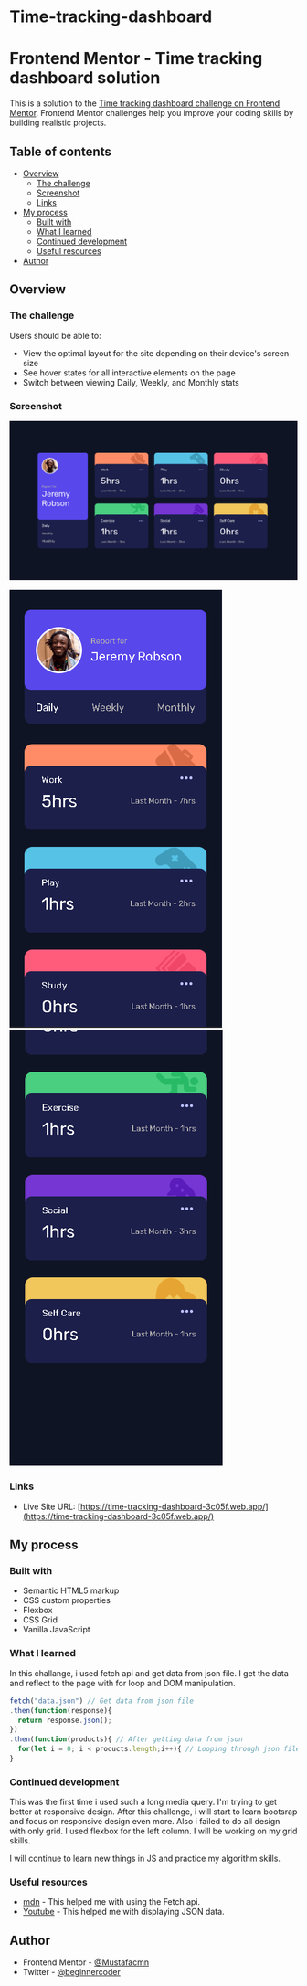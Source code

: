 # Time-tracking-dashboard

# Frontend Mentor - Time tracking dashboard solution

This is a solution to the [Time tracking dashboard challenge on Frontend Mentor](https://www.frontendmentor.io/challenges/time-tracking-dashboard-UIQ7167Jw). Frontend Mentor challenges help you improve your coding skills by building realistic projects. 

## Table of contents

- [Overview](#overview)
  - [The challenge](#the-challenge)
  - [Screenshot](#screenshot)
  - [Links](#links)
- [My process](#my-process)
  - [Built with](#built-with)
  - [What I learned](#what-i-learned)
  - [Continued development](#continued-development)
  - [Useful resources](#useful-resources)
- [Author](#author)


## Overview

### The challenge

Users should be able to:

- View the optimal layout for the site depending on their device's screen size
- See hover states for all interactive elements on the page
- Switch between viewing Daily, Weekly, and Monthly stats

### Screenshot

![](screenshots/desktop.png)

![](screenshots/mobile.png)
![](screenshots/mobile2png.png)

### Links

- Live Site URL: [https://time-tracking-dashboard-3c05f.web.app/](https://time-tracking-dashboard-3c05f.web.app/)

## My process

### Built with

- Semantic HTML5 markup
- CSS custom properties
- Flexbox
- CSS Grid
- Vanilla JavaScript


### What I learned

In this challange, i used fetch api and get data from json file. I get the data and reflect to the page with for loop and DOM manipulation.

```js
fetch("data.json") // Get data from json file
.then(function(response){
  return response.json();
})
.then(function(products){ // After getting data from json
  for(let i = 0; i < products.length;i++){ // Looping through json file and assigning its data to variables.(Default)
}
```

### Continued development

This was the first time i used such a long media query. I'm trying to get better at responsive design. After this challenge, i will start to learn bootsrap and focus on responsive design even more. Also i failed to do all design with only grid. I used flexbox for the left column. I will be working on my grid skills.

I will continue to learn new things in JS and practice my algorithm skills.

### Useful resources

- [mdn](https://developer.mozilla.org/en-US/docs/Web/API/Fetch_API/Using_Fetch) - This helped me with using the Fetch api.
- [Youtube](https://www.youtube.com/watch?v=eS-FVnhjvEQ&list=WL&index=1) - This helped me with displaying JSON data.
## Author


- Frontend Mentor - [@Mustafacmn](https://www.frontendmentor.io/home)
- Twitter - [@beginnercoder](https://twitter.com/beginnercoderr)




